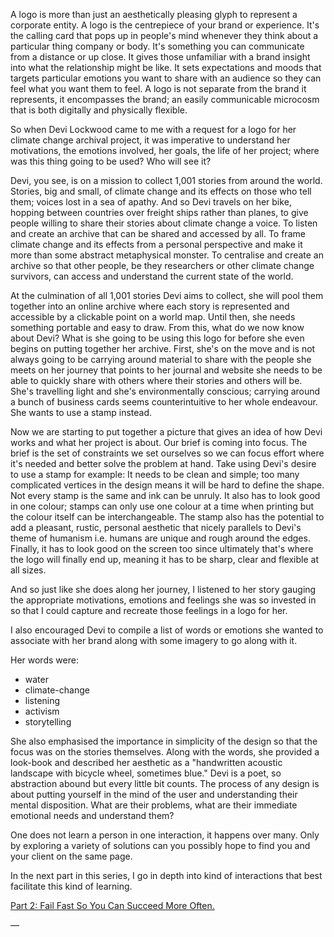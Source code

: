 A logo is more than just an aesthetically pleasing glyph to represent a corporate entity. A logo is the centrepiece of your brand or experience. It's the calling card that pops up in people's mind whenever they think about a particular thing company or body. It's something you can communicate from a distance or up close. It gives those unfamiliar with a brand insight into what the relationship might be like. It sets expectations and moods that targets particular emotions you want to share with an audience so they can feel what you want them to feel. A logo is not separate from the brand it represents, it encompasses the brand; an easily communicable microcosm that is both digitally and physically flexible.

So when Devi Lockwood came to me with a request for a logo for her climate change archival project, it was imperative to understand her motivations, the emotions involved, her goals, the life of her project; where was this thing going to be used? Who will see it?

Devi, you see, is on a mission to collect 1,001 stories from around the world. Stories, big and small, of climate change and its effects on those who tell them; voices lost in a sea of apathy. And so Devi travels on her bike, hopping between countries over freight ships rather than planes, to give people willing to share their stories about climate change a voice. To listen and create an archive that can be shared and accessed by all. To frame climate change and its effects from a personal perspective and make it more than some abstract metaphysical monster. To centralise and create an archive so that other people, be they researchers or other climate change survivors, can access and understand the current state of the world.

At the culmination of all 1,001 stories Devi aims to collect, she will pool them together into an online archive where each story is represented and accessible by a clickable point on a world map. Until then, she needs something portable and easy to draw. From this, what do we now know about Devi? What is she going to be using this logo for before she even begins on putting together her archive. First, she's on the move and is not always going to be carrying around material to share with the people she meets on her journey that points to her journal and website she needs to be able to quickly share with others where their stories and others will be. She's travelling light and she's environmentally conscious; carrying around a bunch of business cards seems counterintuitive to her whole endeavour. She wants to use a stamp instead.

Now we are starting to put together a picture that gives an idea of how Devi works and what her project is about. Our brief is coming into focus. The brief is the set of constraints we set ourselves so we can focus effort where it's needed and better solve the problem at hand. Take using Devi's desire to use a stamp for example: It needs to be clean and simple; too many complicated vertices in the design means it will be hard to define the shape. Not every stamp is the same and ink can be unruly. It also has to look good in one colour; stamps can only use one colour at a time when printing but the colour itself can be interchangeable. The stamp also has the potential to add a pleasant, rustic, personal aesthetic that nicely parallels to Devi's theme of humanism i.e. humans are unique and rough around the edges. Finally, it has to look good on the screen too since ultimately that's where the logo will finally end up, meaning it has to be sharp, clear and flexible at all sizes.

And so just like she does along her journey, I listened to her story gauging the appropriate motivations, emotions and feelings she was so invested in so that I could capture and recreate those feelings in a logo for her.

I also encouraged Devi to compile a list of words or emotions she wanted to associate with her brand along with some imagery to go along with it.

<div id="gallery"></div>

Her words were:
* water
* climate-change
* listening
* activism
* storytelling

She also emphasised the importance in simplicity of the design so that the focus was on the stories themselves. Along with the words, she provided a look-book and described her aesthetic as a "handwritten acoustic landscape with bicycle wheel, sometimes blue." Devi is a poet, so abstraction abound but every little bit counts. The process of any design is about putting yourself in the mind of the user and understanding their mental disposition. What are their problems, what are their immediate emotional needs and understand them?

One does not learn a person in one interaction, it happens over many. Only by exploring a variety of solutions can you possibly hope to find you and your client on the same page.

In the next part in this series, I go in depth into kind of interactions that best facilitate this kind of learning.

[Part 2: Fail Fast So You Can Succeed More Often.](#/thoughts/thought01-02)

—
